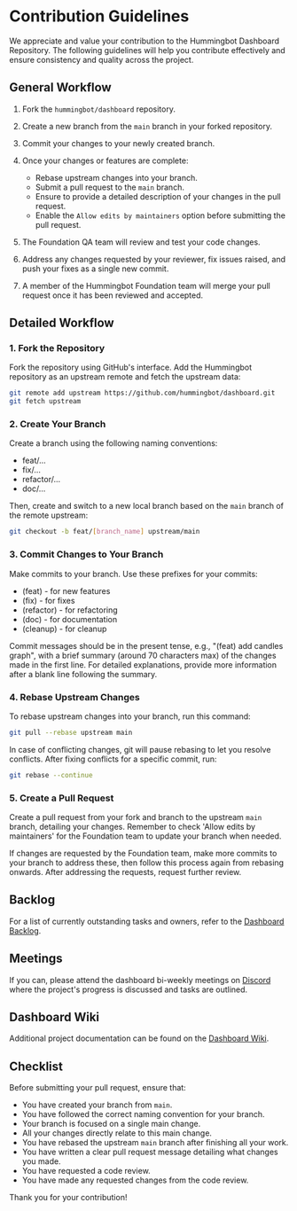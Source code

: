# Contribution Guidelines

We appreciate and value your contribution to the Hummingbot Dashboard Repository. The following guidelines will help you contribute effectively and ensure consistency and quality across the project.

## General Workflow

1. Fork the `hummingbot/dashboard` repository.
2. Create a new branch from the `main` branch in your forked repository.
3. Commit your changes to your newly created branch.
4. Once your changes or features are complete:

   - Rebase upstream changes into your branch.
   - Submit a pull request to the `main` branch.
   - Ensure to provide a detailed description of your changes in the pull request.
   - Enable the `Allow edits by maintainers` option before submitting the pull request.

5. The Foundation QA team will review and test your code changes.
6. Address any changes requested by your reviewer, fix issues raised, and push your fixes as a single new commit.
7. A member of the Hummingbot Foundation team will merge your pull request once it has been reviewed and accepted.

## Detailed Workflow

### 1. Fork the Repository

Fork the repository using GitHub's interface. Add the Hummingbot repository as an upstream remote and fetch the upstream data:

```bash
git remote add upstream https://github.com/hummingbot/dashboard.git
git fetch upstream
```

### 2. Create Your Branch

Create a branch using the following naming conventions:

- feat/...
- fix/...
- refactor/...
- doc/...

Then, create and switch to a new local branch based on the `main` branch of the remote upstream:

```bash
git checkout -b feat/[branch_name] upstream/main
```

### 3. Commit Changes to Your Branch

Make commits to your branch. Use these prefixes for your commits:

- (feat) - for new features
- (fix) - for fixes
- (refactor) - for refactoring
- (doc) - for documentation
- (cleanup) - for cleanup

Commit messages should be in the present tense, e.g., "(feat) add candles graph", with a brief summary (around 70 characters max) of the changes made in the first line. For detailed explanations, provide more information after a blank line following the summary.

### 4. Rebase Upstream Changes

To rebase upstream changes into your branch, run this command:

```bash
git pull --rebase upstream main
```

In case of conflicting changes, git will pause rebasing to let you resolve conflicts. After fixing conflicts for a specific commit, run:

```bash
git rebase --continue
```

### 5. Create a Pull Request

Create a pull request from your fork and branch to the upstream `main` branch, detailing your changes. Remember to check 'Allow edits by maintainers' for the Foundation team to update your branch when needed.

If changes are requested by the Foundation team, make more commits to your branch to address these, then follow this process again from rebasing onwards. After addressing the requests, request further review.

## Backlog

For a list of currently outstanding tasks and owners, refer to the [Dashboard Backlog](https://github.com/orgs/hummingbot/projects/14).

## Meetings

If you can, please attend the dashboard bi-weekly meetings on [Discord](https://discord.gg/hummingbot) where the project's progress is discussed and tasks are outlined. 

## Dashboard Wiki

Additional project documentation can be found on the [Dashboard Wiki](https://github.com/hummingbot/dashboard/wiki).

## Checklist

Before submitting your pull request, ensure that:

- You have created your branch from `main`.
- You have followed the correct naming convention for your branch.
- Your branch is focused on a single main change.
- All your changes directly relate to this main change.
- You have rebased the upstream `main` branch after finishing all your work.
- You have written a clear pull request message detailing what changes you made.
- You have requested a code review.
- You have made any requested changes from the code review.

Thank you for your contribution!

